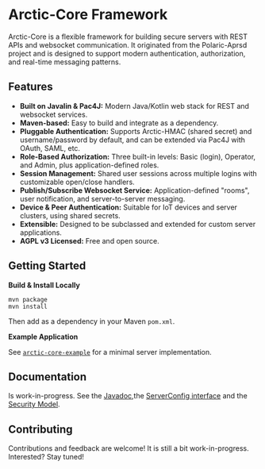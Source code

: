 # Arctic-Core Framework

Arctic-Core is a flexible framework for building secure servers with REST APIs and websocket communication. It originated from the Polaric-Aprsd project and is designed to support modern authentication, authorization, and real-time messaging patterns.

## Features

- **Built on Javalin & Pac4J:** Modern Java/Kotlin web stack for REST and websocket services.
- **Maven-based:** Easy to build and integrate as a dependency.
- **Pluggable Authentication:** Supports Arctic-HMAC (shared secret) and username/password by default, and can be extended via Pac4J with OAuth, SAML, etc.
- **Role-Based Authorization:** Three built-in levels: Basic (login), Operator, and Admin, plus application-defined roles.
- **Session Management:** Shared user sessions across multiple logins with customizable open/close handlers.
- **Publish/Subscribe Websocket Service:** Application-defined "rooms", user notification, and server-to-server messaging.
- **Device & Peer Authentication:** Suitable for IoT devices and server clusters, using shared secrets.
- **Extensible:** Designed to be subclassed and extended for custom server applications.
- **AGPL v3 Licensed:** Free and open source.

## Getting Started

**Build & Install Locally**
   ```shell
   mvn package
   mvn install
   ```
   Then add as a dependency in your Maven `pom.xml`.

**Example Application**

   See [`arctic-core-example`](https://github.com/PolaricServer/arctic-core-example) for a minimal server implementation.

## Documentation

Is work-in-progress. See the [Javadoc](https://sarhack.no/apidocs/arctic-core/),the [ServerConfig interface](https://github.com/PolaricServer/Arctic-Core/blob/main/doc/serverconfig.md) and the [Security Model](https://github.com/PolaricServer/Arctic-Core/blob/main/doc/security.model.md).

## Contributing

Contributions and feedback are welcome! It is still a bit work-in-progress. Interested? Stay tuned!

